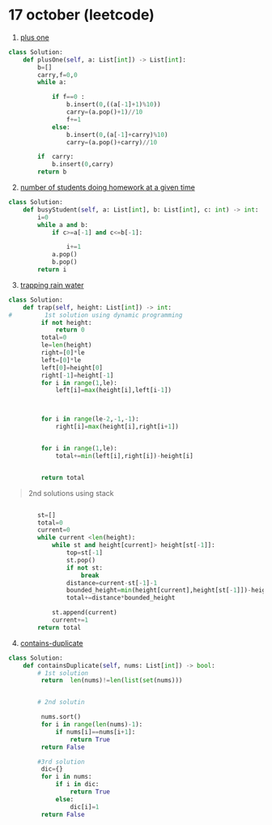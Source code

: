 # 17 october (leetcode)

1. [plus one](https://leetcode.com/problems/plus-one/)

```python
class Solution:
    def plusOne(self, a: List[int]) -> List[int]:
        b=[]
        carry,f=0,0
        while a:

            if f==0 :
                b.insert(0,((a[-1]+1)%10))
                carry=(a.pop()+1)//10
                f+=1
            else:
                b.insert(0,(a[-1]+carry)%10)
                carry=(a.pop()+carry)//10

        if  carry:
            b.insert(0,carry)
        return b
```


2. [number of students doing homework at a given time](https://leetcode.com/problems/number-of-students-doing-homework-at-a-given-time/)

```python
class Solution:
    def busyStudent(self, a: List[int], b: List[int], c: int) -> int:
        i=0
        while a and b:
            if c>=a[-1] and c<=b[-1]:

                i+=1
            a.pop()
            b.pop()
        return i
```



3. [trapping rain water](https://leetcode.com/problems/trapping-rain-water)

```python
class Solution:
    def trap(self, height: List[int]) -> int:
#         1st solution using dynamic programming
         if not height:
             return 0
         total=0
         le=len(height)
         right=[0]*le
         left=[0]*le
         left[0]=height[0]
         right[-1]=height[-1]
         for i in range(1,le):
             left[i]=max(height[i],left[i-1])



         for i in range(le-2,-1,-1):
             right[i]=max(height[i],right[i+1])


         for i in range(1,le):
             total+=min(left[i],right[i])-height[i]


         return total
```
> 2nd solutions using stack
```python

        st=[]
        total=0
        current=0
        while current <len(height):
            while st and height[current]> height[st[-1]]:
                top=st[-1]
                st.pop()
                if not st:
                    break
                distance=current-st[-1]-1
                bounded_height=min(height[current],height[st[-1]])-height[top];
                total+=distance*bounded_height

            st.append(current)
            current+=1
        return total
```


4. [contains-duplicate](https://leetcode.com/problems/contains-duplicate)

```python
class Solution:
    def containsDuplicate(self, nums: List[int]) -> bool:
        # 1st solution
         return  len(nums)!=len(list(set(nums)))


        # 2nd solutin

         nums.sort()
         for i in range(len(nums)-1):
             if nums[i]==nums[i+1]:
                 return True
         return False

        #3rd solution
         dic={}
         for i in nums:
             if i in dic:
                 return True
             else:
                 dic[i]=1
         return False
```
